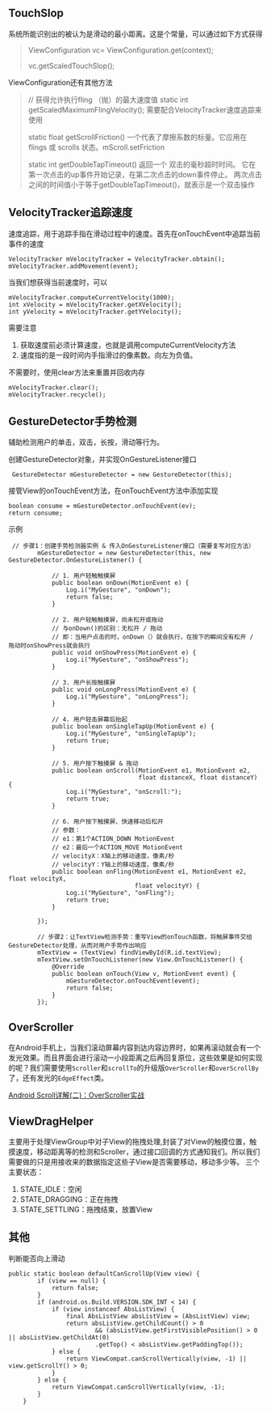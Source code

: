 ## TouchSlop

系统所能识别出的被认为是滑动的最小距离。这是个常量，可以通过如下方式获得

> ViewConfiguration vc= ViewConfiguration.get(context);
>
> vc.getScaledTouchSlop();

ViewConfiguration还有其他方法

> //  获得允许执行fling （抛）的最大速度值
> static int getScaledMaximumFlingVelocity();
> 需要配合VelocityTracker速度追踪来使用
>
> static float getScrollFriction()
> 一个代表了摩擦系数的标量。它应用在flings 或 scrolls 状态。mScroll.setFriction
>
> static int getDoubleTapTimeout()
> 返回一个 双击的毫秒超时时间。
> 它在第一次点击的up事件开始记录，在第二次点击的down事件停止。
> 两次点击之间的时间值小于等于getDoubleTapTimeout()，就表示是一个双击操作



## VelocityTracker追踪速度

速度追踪，用于追踪手指在滑动过程中的速度。首先在onTouchEvent中追踪当前事件的速度

```
VelocityTracker mVelocityTracker = VelocityTracker.obtain();
mVelocityTracker.addMovement(event);
```

当我们想获得当前速度时，可以

```
mVelocityTracker.computeCurrentVelocity(1000);
int xVelocity = mVelocityTracker.getXVelocity();
int yVelocity = mVelocityTracker.getYVelocity();
```

需要注意

1. 获取速度前必须计算速度，也就是调用computeCurrentVelocity方法
2. 速度指的是一段时间内手指滑过的像素数。向左为负值。

不需要时，使用clear方法来重置并回收内存

```
mVelocityTracker.clear();
mVelocityTracker.recycle();
```

## GestureDetector手势检测

辅助检测用户的单击，双击，长按，滑动等行为。

创建GestureDetector对象，并实现OnGestureListener接口

```
 GestureDetector mGestureDetector = new GestureDetector(this);
```

接管View的onTouchEvent方法，在onTouchEvent方法中添加实现

```
boolean consume = mGestureDetector.onTouchEvent(ev);
return consume;
```

示例

```
 // 步骤1：创建手势检测器实例 & 传入OnGestureListener接口（需要复写对应方法）
        mGestureDetector = new GestureDetector(this, new GestureDetector.OnGestureListener() {

            // 1. 用户轻触触摸屏
            public boolean onDown(MotionEvent e) {
                Log.i("MyGesture", "onDown");
                return false;
            }

            // 2. 用户轻触触摸屏，尚未松开或拖动
            // 与onDown()的区别：无松开 / 拖动
            // 即：当用户点击的时，onDown（）就会执行，在按下的瞬间没有松开 / 拖动时onShowPress就会执行
            public void onShowPress(MotionEvent e) {
                Log.i("MyGesture", "onShowPress");
            }

            // 3. 用户长按触摸屏
            public void onLongPress(MotionEvent e) {
                Log.i("MyGesture", "onLongPress");
            }

            // 4. 用户轻击屏幕后抬起
            public boolean onSingleTapUp(MotionEvent e) {
                Log.i("MyGesture", "onSingleTapUp");
                return true;
            }

            // 5. 用户按下触摸屏 & 拖动
            public boolean onScroll(MotionEvent e1, MotionEvent e2,
                                    float distanceX, float distanceY) {
                Log.i("MyGesture", "onScroll:");
                return true;
            }

            // 6. 用户按下触摸屏、快速移动后松开
            // 参数：
            // e1：第1个ACTION_DOWN MotionEvent
            // e2：最后一个ACTION_MOVE MotionEvent
            // velocityX：X轴上的移动速度，像素/秒
            // velocityY：Y轴上的移动速度，像素/秒
            public boolean onFling(MotionEvent e1, MotionEvent e2, float velocityX,
                                   float velocityY) {
                Log.i("MyGesture", "onFling");
                return true;
            }

        });

        // 步骤2：让TextView检测手势：重写View的onTouch函数，将触屏事件交给GestureDetector处理，从而对用户手势作出响应
        mTextView = (TextView) findViewById(R.id.textView);
        mTextView.setOnTouchListener(new View.OnTouchListener() {
            @Override
            public boolean onTouch(View v, MotionEvent event) {
                mGestureDetector.onTouchEvent(event);
                return false;
            }
        });
```



## OverScroller

在Android手机上，当我们滚动屏幕内容到达内容边界时，如果再滚动就会有一个发光效果。而且界面会进行滚动一小段距离之后再回复原位，这些效果是如何实现的呢？我们需要使用`Scroller`和`scrollTo`的升级版`OverScroller`和`overScrollBy`了，还有发光的`EdgeEffect`类。

[Android Scroll详解(二)：OverScroller实战](https://www.jianshu.com/p/293d0c2f56cb)

## ViewDragHelper

主要用于处理ViewGroup中对子View的拖拽处理,封装了对View的触摸位置，触摸速度，移动距离等的检测和Scroller，通过接口回调的方式通知我们。所以我们需要做的只是用接收来的数据指定这些子View是否需要移动，移动多少等。
三个主要状态：

1. STATE_IDLE：空闲
2. STATE_DRAGGING：正在拖拽
3. STATE_SETTLING：拖拽结束，放置View

## 其他

判断能否向上滑动

```
public static boolean defaultCanScrollUp(View view) {
        if (view == null) {
            return false;
        }
        if (android.os.Build.VERSION.SDK_INT < 14) {
            if (view instanceof AbsListView) {
                final AbsListView absListView = (AbsListView) view;
                return absListView.getChildCount() > 0
                        && (absListView.getFirstVisiblePosition() > 0 || absListView.getChildAt(0)
                        .getTop() < absListView.getPaddingTop());
            } else {
                return ViewCompat.canScrollVertically(view, -1) || view.getScrollY() > 0;
            }
        } else {
            return ViewCompat.canScrollVertically(view, -1);
        }
    }
```

